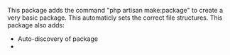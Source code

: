 This package adds the command "php artisan make:package" to create a very basic package. This automaticly sets the correct file structures. This package also adds:

- Auto-discovery of package
- 